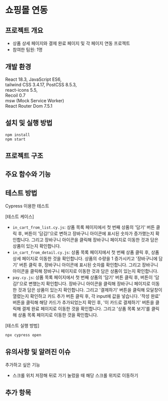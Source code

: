 # 쇼핑몰 연동

## 프로젝트 개요

- 상품 상세 페이지와 결제 완료 페이지 및 각 페이지 연동 프로젝트
- 참여한 팀원: 1명

## 개발 환경

React 18.3, JavaScript ES6,<br>
tailwind CSS 3.4.17, PostCSS 8.5.3,<br>
react-icons 5.5,<br>
Recoil 0.7<br>
msw (Mock Service Worker)<br>
React Router Dom 7.5.1

## 설치 및 실행 방법
```
npm install
npm start
```

## 프로젝트 구조



## 주요 함수와 기능


## 테스트 방법

Cypress 이용한 테스트

[테스트 케이스]
- `in_cart_from_list.cy.js`: 상품 목록 페이지에서 첫 번째 상품의 '담기' 버튼 클릭 후, 버튼이 '담김!'으로 변하고 장바구니 아이콘에 표시된 숫자가 증가했는지 확인합니다. 그리고 장바구니 아이콘을 클릭해 장바구니 페이지로 이동한 것과 담은 상품이 있는지 확인합니다.
- `in_cart_from_detail.cy.js`: 상품 목록 페이지에서 첫 번째 상품 클릭 후, 상품 상세 페이지로 이동한 것을 확인합니다. 상품의 수량을 1 증가시키고 '장바구니에 담기' 버튼 클릭 후, 장바구니 아이콘에 표시된 숫자를 확인합니다. 그리고 장바구니 아이콘을 클릭해 장바구니 페이지로 이동한 것과 담은 상품이 있는지 확인합니다.
- `pay.cy.js`: 상품 목록 페이지에서 첫 번째 상품의 '담기' 버튼 클릭 후, 버튼이 '담김!'으로 변했는지 확인합니다. 장바구니 아이콘을 클릭해 장바구니 페이지로 이동한 것과 담은 상품이 있는지 확인합니다. 그리고 '결제하기' 버튼을 클릭해 모달창이 열렸는지 확인하고 카드 추가 버튼 클릭 후, 각 input에 값을 넣습니다. '작성 완료' 버튼을 클릭해 해당 카드가 추가되었는지 확인 후, '이 카드로 결제하기' 버튼을 클릭해 결제 완료 페이지로 이동한 것을 확인합니다. 그리고 '상품 목록 보기'를 클릭해 상품 목록 페이지로 이동한 것을 확인합니다.

[테스트 실행 방법]
```
npx cypress open
```

## 유의사항 및 알려진 이슈

추가하고 싶은 기능
- 스크롤 위치 저장해 뒤로 가기 눌렀을 때 해당 스크롤 위치로 이동하기

## 추가 항목


